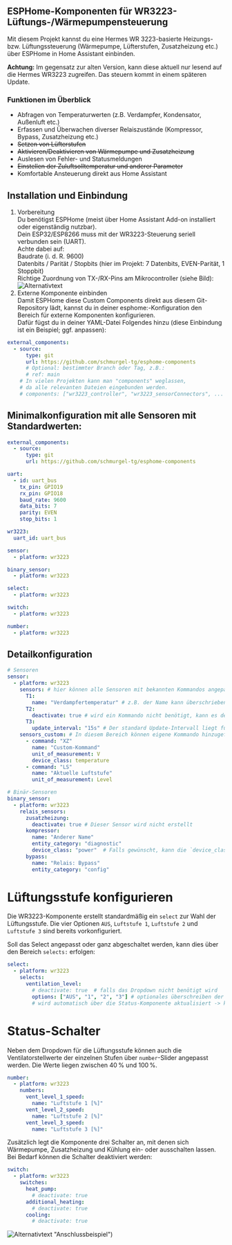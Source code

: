 ## ESPHome-Komponenten für WR3223-Lüftungs-/Wärmepumpensteuerung
Mit diesem Projekt kannst du eine Hermes WR 3223-basierte Heizungs- bzw. Lüftungssteuerung (Wärmepumpe, Lüfterstufen, Zusatzheizung etc.) über ESPHome in Home Assistant einbinden.

**Achtung:** Im gegensatz zur alten Version, kann diese aktuell nur lesend auf die Hermes WR3223 zugreifen. Das steuern kommt in einem späteren Update.

### Funktionen im Überblick
- Abfragen von Temperaturwerten (z.B. Verdampfer, Kondensator, Außenluft etc.)
- Erfassen und Überwachen diverser Relaiszustände (Kompressor, Bypass, Zusatzheizung etc.)
- ~~Setzen von Lüfterstufen~~
- ~~Aktivieren/Deaktivieren von Wärmepumpe und Zusatzheizung~~
- Auslesen von Fehler- und Statusmeldungen
- ~~Einstellen der Zuluftsolltemperatur und anderer Parameter~~
- Komfortable Ansteuerung direkt aus Home Assistant

## Installation und Einbindung
1. Vorbereitung  
Du benötigst ESPHome (meist über Home Assistant Add-on installiert oder eigenständig nutzbar).  
Dein ESP32/ESP8266 muss mit der WR3223-Steuerung seriell verbunden sein (UART).  
Achte dabei auf:  
Baudrate (i. d. R. 9600)  
Datenbits / Parität / Stopbits (hier im Projekt: 7 Datenbits, EVEN-Parität, 1 Stoppbit)  
Richtige Zuordnung von TX-/RX-Pins am Mikrocontroller (siehe Bild):  
![Alternativtext](https://github.com/schmurgel-tg/esphome/blob/main/images/pinout.jpg "Serial port pinout")  
3. Externe Komponente einbinden  
Damit ESPHome diese Custom Components direkt aus diesem Git-Repository lädt, kannst du in deiner esphome:-Konfiguration den Bereich für externe Komponenten konfigurieren.  
Dafür fügst du in deiner YAML-Datei Folgendes hinzu (diese Einbindung ist ein Beispiel; ggf. anpassen):  
```yaml
external_components:
  - source:
      type: git
      url: https://github.com/schmurgel-tg/esphome-components
      # Optional: bestimmter Branch oder Tag, z.B.:
      # ref: main
    # In vielen Projekten kann man "components" weglassen,
    # da alle relevanten Dateien eingebunden werden.
    # components: ["wr3223_controller", "wr3223_sensorConnectors", ... ]
```

## Minimalkonfiguration mit alle Sensoren mit Standardwerten:
```yaml
external_components:
  - source:
      type: git
      url: https://github.com/schmurgel-tg/esphome-components

uart:
  - id: uart_bus
    tx_pin: GPIO19
    rx_pin: GPIO18
    baud_rate: 9600
    data_bits: 7
    parity: EVEN
    stop_bits: 1

wr3223:
  uart_id: uart_bus

sensor:
  - platform: wr3223

binary_sensor:
  - platform: wr3223

select:
  - platform: wr3223

switch:
  - platform: wr3223

number:
  - platform: wr3223
```

## Detailkonfiguration
```yaml
# Sensoren
sensor:
  - platform: wr3223
    sensors: # hier können alle Sensoren mit bekannten Kommandos angepasst oder deaktiviert werden
      T1:
        name: "Verdampfertemperatur" # z.B. der Name kann überschrieben werden
      T2:
        deactivate: true # wird ein Kommando nicht benötigt, kann es deaktiviert werden
      T3:
        update_interval: "15s" # Der standard Update-Intervall liegt für alle bei 60s, dieser kann hier angepasst werden
    sensors_custom: # In diesem Bereich können eigene Kommando hinzugefügt werden (siehe Kommandoliste für WR-3223)
      - command: "XZ"
        name: "Custom-Kommand"
        unit_of_measurement: V
        device_class: temperature
      - command: "LS"
        name: "Aktuelle Luftstufe"
        unit_of_measurement: Level             

# Binär-Sensoren
binary_sensor:
  - platform: wr3223
    relais_sensors:
      zusatzheizung:
        deactivate: true # Dieser Sensor wird nicht erstellt
      kompressor:
        name: "Anderer Name"
        entity_category: "diagnostic"
        device_class: "power"  # Falls gewünscht, kann die `device_class` überschrieben werden        
      bypass:
        name: "Relais: Bypass"
        entity_category: "config"
```

# Lüftungsstufe konfigurieren

Die WR3223-Komponente erstellt standardmäßig ein `select` zur Wahl der Lüftungsstufe. 
Die vier Optionen `AUS`, `Luftstufe 1`, `Luftstufe 2` und `Luftstufe 3` sind bereits vorkonfiguriert. 

Soll das Select angepasst oder ganz abgeschaltet werden, kann dies über den Bereich `selects:` erfolgen:

```yaml
select:
  - platform: wr3223
    selects:
      ventilation_level:
        # deactivate: true  # falls das Dropdown nicht benötigt wird
        options: ["AUS", "1", "2", "3"] # optionales überschreiben der Anzeigwerte der Luftstufen
        # wird automatisch über die Status-Komponente aktualisiert -> kein UpdateIntervall
```

# Status-Schalter

Neben dem Dropdown für die Lüftungsstufe können auch die Ventilatorstellwerte
der einzelnen Stufen über `number`-Slider angepasst werden. Die Werte liegen
zwischen 40 % und 100 %.

```yaml
number:
  - platform: wr3223
    numbers:
      vent_level_1_speed:
        name: "Luftstufe 1 [%]"
      vent_level_2_speed:
        name: "Luftstufe 2 [%]"
      vent_level_3_speed:
        name: "Luftstufe 3 [%]"
```

Zusätzlich legt die Komponente drei Schalter an, mit denen sich Wärmepumpe,
Zusatzheizung und Kühlung ein- oder ausschalten lassen. Bei Bedarf können die
Schalter deaktiviert werden:

```yaml
switch:
  - platform: wr3223
    switches:
      heat_pump:
        # deactivate: true
      additional_heating:
        # deactivate: true
      cooling:
        # deactivate: true
```

![Alternativtext](https://github.com/schmurgel-tg/esphome/blob/main/images/20230101_174032.jpg) "Anschlussbeispiel")  

